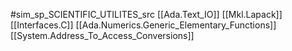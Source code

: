 #sim_sp_SCIENTIFIC_UTILITES_src
[[Ada.Text_IO]]
[[Mkl.Lapack]]
[[Interfaces.C]]
[[Ada.Numerics.Generic_Elementary_Functions]]
[[System.Address_To_Access_Conversions]]
